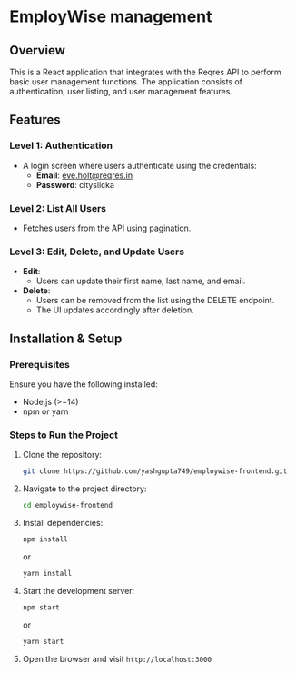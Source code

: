 # EmployWise management

## Overview

This is a React application that integrates with the Reqres API to perform basic user management functions. The application consists of authentication, user listing, and user management features.

## Features

### Level 1: Authentication

- A login screen where users authenticate using the credentials:
  - **Email**: eve.holt@reqres.in
  - **Password**: cityslicka

### Level 2: List All Users

- Fetches users from the API using pagination.

### Level 3: Edit, Delete, and Update Users

- **Edit**:
  - Users can update their first name, last name, and email.
- **Delete**:
  - Users can be removed from the list using the DELETE endpoint.
  - The UI updates accordingly after deletion.

## Installation & Setup

### Prerequisites

Ensure you have the following installed:

- Node.js (>=14)
- npm or yarn

### Steps to Run the Project

1. Clone the repository:
    ```bash
    git clone https://github.com/yashgupta749/employwise-frontend.git
    ```
2. Navigate to the project directory:
    ```bash
    cd employwise-frontend
    ```
3. Install dependencies:
    ```bash
    npm install
    ```
    or
    ```bash
    yarn install
    ```
4. Start the development server:
    ```bash
    npm start
    ```
    or
    ```bash
    yarn start
    ```
5. Open the browser and visit `http://localhost:3000`
